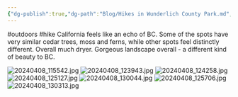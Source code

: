 ```yaml
---
{"dg-publish":true,"dg-path":"Blog/Hikes in Wunderlich County Park.md","permalink":"/blog/hikes-in-wunderlich-county-park/"}
---
```


#outdoors #hike
California feels like an echo of BC. Some of the spots have very similar cedar trees, moss and ferns, while other spots feel distinctly different. Overall much dryer. 
Gorgeous landscape overall - a different kind of beauty to BC. 

![20240408_115542.jpg](/img/user/Attachments/20240408_115542.jpg)
![20240408_123943.jpg](/img/user/Attachments/20240408_123943.jpg)
![20240408_124258.jpg](/img/user/Attachments/20240408_124258.jpg)
![20240408_125127.jpg](/img/user/Attachments/20240408_125127.jpg)
![20240408_130044.jpg](/img/user/Attachments/20240408_130044.jpg)
![20240408_125706.jpg](/img/user/Attachments/20240408_125706.jpg)
![20240408_130313.jpg](/img/user/Attachments/20240408_130313.jpg)